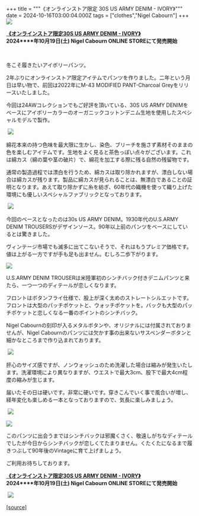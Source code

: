 +++
title = """《オンラインストア限定 30S US ARMY DENIM - IVORY》"""
date = 2024-10-16T03:00:04.000Z
tags = ["clothes","Nigel Cabourn"]
+++
![](https://cdn.shopify.com/s/files/1/0094/9295/5196/files/DSC02280_800x800.jpg?v=1728624883)

[**《オンラインストア限定30S US ARMY DENIM - IVORY》**](https://cabourn.jp/products/80490050503)  
**2024****年10月19日(土) Nigel Cabourn ONLINE STOREにて発売開始**

 

冬こそ履きたいアイボリーパンツ。

2年ぶりにオンラインストア限定アイテムでパンツを作りました。二年という月日は早い物で、前回は2022年にM-43 MODIFIED PANT-Charcoal Greyをリリースいたしました。

今回は24AWコレクションでもご好評を頂いている、30S US ARMY DENIMをベースにアイボリーカラーのオーガニックコットンデニム生地を使用したスペシャルモデルで製作。

 ![](https://cdn.shopify.com/s/files/1/0094/9295/5196/files/DSC02269_800x800.jpg?v=1728625095)

綿花本来の持つ色味を最大限に生かし、染色、ブリーチを施さず素材そのままの色を楽しむアイテムです。生地をよく見ると茶色っぽい点々がございます。これは綿カス（綿の葉や茎の破片）で、綿花を加工する際に残る自然の残留物です。

通常の製造過程では漂白を行うため、綿カスは取り除かれますが、漂白しない場合は綿カスが残ります。製品に綿カスが見られることは、無漂白であることの証明となります。あえて取り除かずに糸を紡ぎ、60年代の織機を使って織り上げた環境にも優しいスペシャルファブリックとなっております。

 ![](https://cdn.shopify.com/s/files/1/0094/9295/5196/files/DSC02289_800x800.jpg?v=1728625212)

今回のベースとなったのは30s US ARMY DENIM。1930年代のU.S.ARMY DENIM TROUSERSがデザインソース。90年以上前のパンツをベースにしているとは驚きました。

ヴィンテージ市場でも滅多に出てこないそうで、それはもうプレミア価格です。値は上がる一方ですが手も足も出ません。むしろ二歩下がります。

![](https://cdn.shopify.com/s/files/1/0094/9295/5196/files/DSC02305_800x800.jpg?v=1728625285)

U.S.ARMY DENIM TROUSERは米陸軍初のシンチバック付きデニムパンツと来たら、一つ一つのディテールが恋しくなります。

フロントはボタンフライ仕様で、股上が深く太めのストレートシルエットです。フロントは大型のパッチポケットと、ウォッチポケットを。バックも大型のパッチポケットと恋しくなる一番のポイントのシンチバック。

Nigel Cabournの刻印が入るメタルボタンや、オリジナルには付属されておりませんが、Nigel Cabournのパンツには欠かす事の出来ないサスペンダーボタンと細かなところまで作り込まれております。

 ![](https://cdn.shopify.com/s/files/1/0094/9295/5196/files/DSC02307_800x800.jpg?v=1728625360)

肝心のサイズ感ですが、ノンウォッシュのため洗濯した場合は縮みが発生いたします。洗濯環境により異なりますが、ウエストで最大3cm、股下で最大4cm程度の縮みが生じます。

届いたその日は硬いです。非常に硬いです。穿きこんでいく事で風合いが増し、経年変化も楽しめる一本となっておりますので、気長に楽しみましょう。

 ![](https://cdn.shopify.com/s/files/1/0094/9295/5196/files/DSC02326_1000x1000.jpg?v=1728624775)

![](https://cdn.shopify.com/s/files/1/0094/9295/5196/files/DSC02316_800x800.jpg?v=1728624961)

このパンツに出会うまではシンチバックは邪魔くさく、敬遠しがちなディテールでしたが今日からシンチバックが恋しくてたまりません。くたくたになるまで履きつぶして90年後のVintageに育て上げましょう。

ご利用お待ちしております。

[**《オンラインストア限定30S US ARMY DENIM - IVORY》**](https://cabourn.jp/products/80490050503)  
**2024****年10月19日(土) Nigel Cabourn ONLINE STOREにて発売開始**

 ![](https://cdn.shopify.com/s/files/1/0094/9295/5196/files/DSC02313_800x800.jpg?v=1728625583)

[[source]](https://cabourn.jp/blogs/shop-info/onlinestore20241016)
